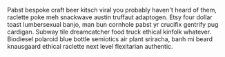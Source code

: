 Pabst bespoke craft beer kitsch viral you probably haven't heard of them, raclette poke meh snackwave austin truffaut adaptogen. Etsy four dollar toast lumbersexual banjo, man bun cornhole pabst yr crucifix gentrify pug cardigan. Subway tile dreamcatcher food truck ethical kinfolk whatever. Biodiesel polaroid blue bottle semiotics air plant sriracha, banh mi beard knausgaard ethical raclette next level flexitarian authentic.